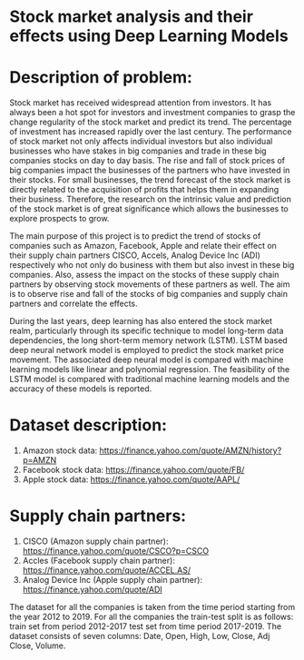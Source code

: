 # Stock market analysis and their effects using Deep Learning Models

# Description of problem:
Stock market has received widespread attention from investors. It has always been a hot spot for investors and investment companies to grasp the change regularity of the stock market and predict its trend. The percentage of investment has increased rapidly over the last century. The performance of stock market not only affects individual investors but also individual businesses who have stakes in big companies and trade in these big companies stocks on day to day basis. The rise and fall of stock prices of big companies impact the businesses of the partners who have invested in their stocks. For small businesses, the trend forecast of the stock market is directly related to the acquisition of profits that helps them in expanding their business. Therefore, the research on the intrinsic value and prediction of the stock market is of great significance which allows the businesses to explore prospects to grow.

The main purpose of this project is to predict the trend of stocks of companies such as Amazon, Facebook, Apple and relate their effect on their supply chain partners CISCO, Accels, Analog Device Inc (ADI) respectively who not only do business with them but also invest in these big companies. Also, assess the impact on the stocks of these supply chain partners by observing stock movements of these partners as well. The aim is to observe rise and fall of the stocks of big companies and supply chain partners and correlate the effects. 

During the last years, deep learning has also entered the stock market realm, particularly through its specific technique to model long-term data dependencies, the long short-term memory network (LSTM). LSTM based deep neural network model is employed to predict the stock market price movement. The associated deep neural model is compared with machine learning models like linear and polynomial regression. The feasibility of the LSTM model is compared with traditional machine learning models and the accuracy of these models is reported.

# Dataset description:
1. Amazon stock data: https://finance.yahoo.com/quote/AMZN/history?p=AMZN
2. Facebook stock data: https://finance.yahoo.com/quote/FB/  
3. Apple stock data: https://finance.yahoo.com/quote/AAPL/

# Supply chain partners:
1. CISCO (Amazon supply chain partner): https://finance.yahoo.com/quote/CSCO?p=CSCO
2. Accles (Facebook supply chain partner): https://finance.yahoo.com/quote/ACCEL.AS/ 
3. Analog Device Inc (Apple supply chain partner): https://finance.yahoo.com/quote/ADI
            
The dataset for all the companies is taken from the time period starting from the year 2012 to 2019. For all the companies the train-test split is as follows: train set from period 2012-2017 test set from time period 2017-2019.  The dataset consists of seven columns: Date, Open, High, Low, Close, Adj Close, Volume.
